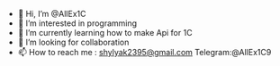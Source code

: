 - 👋 Hi, I’m @AllEx1C
- 👀 I’m interested in programming
- 🌱 I’m currently learning how to make Api for 1C
- 💞️ I’m looking for collaboration 
- 📫 How to reach me : shylyak2395@gmail.com
Telegram:@AllEx1C9

<!---
AllEx1C/AllEx1C is a ✨ special ✨ repository because its `README.md` (this file) appears on your GitHub profile.
You can click the Preview link to take a look at your changes.
--->
